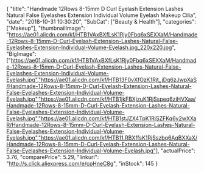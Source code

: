 {
	"title": "Handmade 12Rows 8-15mm D Curl Eyelash Extension Lashes Natural False Eyelashes Extension Individual Volume Eyelash Makeup Cilia",
	"date": "2018-10-31 10:30:20",
	"SubCat": ["Beauty & Health"],
	"categories": ["Makeup"],
	"thumbnailImage": "https://ae01.alicdn.com/kf/HTB1VAxBXfLsK1Rjy0Fbq6xSEXXaM/Handmade-12Rows-8-15mm-D-Curl-Eyelash-Extension-Lashes-Natural-False-Eyelashes-Extension-Individual-Volume-Eyelash.jpg_220x220.jpg",
	"BigImage": ["https://ae01.alicdn.com/kf/HTB1VAxBXfLsK1Rjy0Fbq6xSEXXaM/Handmade-12Rows-8-15mm-D-Curl-Eyelash-Extension-Lashes-Natural-False-Eyelashes-Extension-Individual-Volume-Eyelash.jpg","https://ae01.alicdn.com/kf/HTB13F0vXfOzK1Rjt_jDq6zJwpXaS/Handmade-12Rows-8-15mm-D-Curl-Eyelash-Extension-Lashes-Natural-False-Eyelashes-Extension-Individual-Volume-Eyelash.jpg","https://ae01.alicdn.com/kf/HTB1jkFBXjzuK1RjSspeq6ziHVXaa/Handmade-12Rows-8-15mm-D-Curl-Eyelash-Extension-Lashes-Natural-False-Eyelashes-Extension-Individual-Volume-Eyelash.jpg","https://ae01.alicdn.com/kf/HTB1stJZX4TpK1RjSZFKq6y2wXXaR/Handmade-12Rows-8-15mm-D-Curl-Eyelash-Extension-Lashes-Natural-False-Eyelashes-Extension-Individual-Volume-Eyelash.jpg","https://ae01.alicdn.com/kf/HTB11.RBXffsK1RjSszbq6AqBXXaX/Handmade-12Rows-8-15mm-D-Curl-Eyelash-Extension-Lashes-Natural-False-Eyelashes-Extension-Individual-Volume-Eyelash.jpg"],
	"actualPrice": 3.76,
	"comparePrice": 5.29,
	"linkurl": "http://s.click.aliexpress.com/e/cpHneC8g",
	"inStock": 145
}

